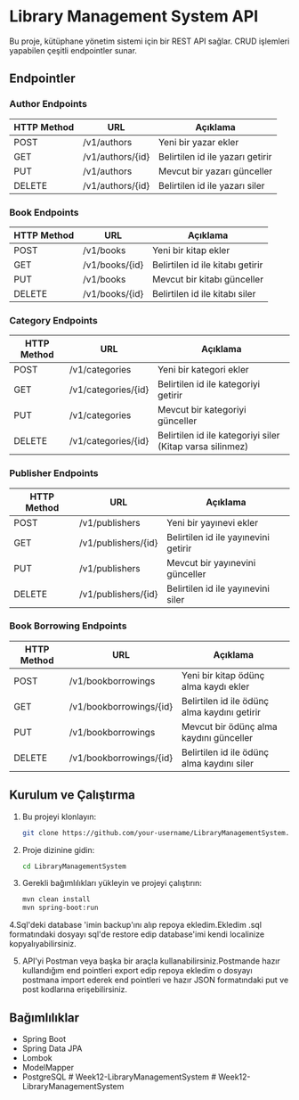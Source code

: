 # Library Management System API

Bu proje, kütüphane yönetim sistemi için bir REST API sağlar. CRUD işlemleri yapabilen çeşitli endpointler sunar.

## Endpointler

### Author Endpoints

| HTTP Method | URL                     | Açıklama                         |
|-------------|-------------------------|----------------------------------|
| POST        | /v1/authors             | Yeni bir yazar ekler             |
| GET         | /v1/authors/{id}        | Belirtilen id ile yazarı getirir |
| PUT         | /v1/authors             | Mevcut bir yazarı günceller      |
| DELETE      | /v1/authors/{id}        | Belirtilen id ile yazarı siler   |

### Book Endpoints

| HTTP Method | URL                     | Açıklama                         |
|-------------|-------------------------|----------------------------------|
| POST        | /v1/books               | Yeni bir kitap ekler             |
| GET         | /v1/books/{id}          | Belirtilen id ile kitabı getirir |
| PUT         | /v1/books               | Mevcut bir kitabı günceller      |
| DELETE      | /v1/books/{id}          | Belirtilen id ile kitabı siler   |

### Category Endpoints

| HTTP Method | URL                     | Açıklama                         |
|-------------|-------------------------|----------------------------------|
| POST        | /v1/categories          | Yeni bir kategori ekler          |
| GET         | /v1/categories/{id}     | Belirtilen id ile kategoriyi getirir |
| PUT         | /v1/categories          | Mevcut bir kategoriyi günceller  |
| DELETE      | /v1/categories/{id}     | Belirtilen id ile kategoriyi siler (Kitap varsa silinmez) |

### Publisher Endpoints

| HTTP Method | URL                     | Açıklama                         |
|-------------|-------------------------|----------------------------------|
| POST        | /v1/publishers          | Yeni bir yayınevi ekler          |
| GET         | /v1/publishers/{id}     | Belirtilen id ile yayınevini getirir |
| PUT         | /v1/publishers          | Mevcut bir yayınevini günceller  |
| DELETE      | /v1/publishers/{id}     | Belirtilen id ile yayınevini siler |

### Book Borrowing Endpoints

| HTTP Method | URL                     | Açıklama                         |
|-------------|-------------------------|----------------------------------|
| POST        | /v1/bookborrowings      | Yeni bir kitap ödünç alma kaydı ekler |
| GET         | /v1/bookborrowings/{id} | Belirtilen id ile ödünç alma kaydını getirir |
| PUT         | /v1/bookborrowings      | Mevcut bir ödünç alma kaydını günceller |
| DELETE      | /v1/bookborrowings/{id} | Belirtilen id ile ödünç alma kaydını siler |

## Kurulum ve Çalıştırma

1. Bu projeyi klonlayın:
    ```sh
    git clone https://github.com/your-username/LibraryManagementSystem.git
    ```

2. Proje dizinine gidin:
    ```sh
    cd LibraryManagementSystem
    ```

3. Gerekli bağımlılıkları yükleyin ve projeyi çalıştırın:
    ```sh
    mvn clean install
    mvn spring-boot:run
    ```

4.Sql'deki database 'imin backup'ını alıp repoya ekledim.Ekledim .sql formatındaki dosyayı sql'de restore edip database'imi kendi localinize kopyalıyabilirsiniz.

5. API'yi Postman veya başka bir araçla kullanabilirsiniz.Postmande hazır kullandığım end pointleri export edip repoya ekledim o dosyayı postmana import ederek end pointleri ve hazır JSON formatındaki put ve post kodlarına erişebilirsiniz.

## Bağımlılıklar

- Spring Boot
- Spring Data JPA
- Lombok
- ModelMapper
- PostgreSQL
#   W e e k 1 2 - L i b r a r y M a n a g e m e n t S y s t e m  
 #   W e e k 1 2 - L i b r a r y M a n a g e m e n t S y s t e m  
 